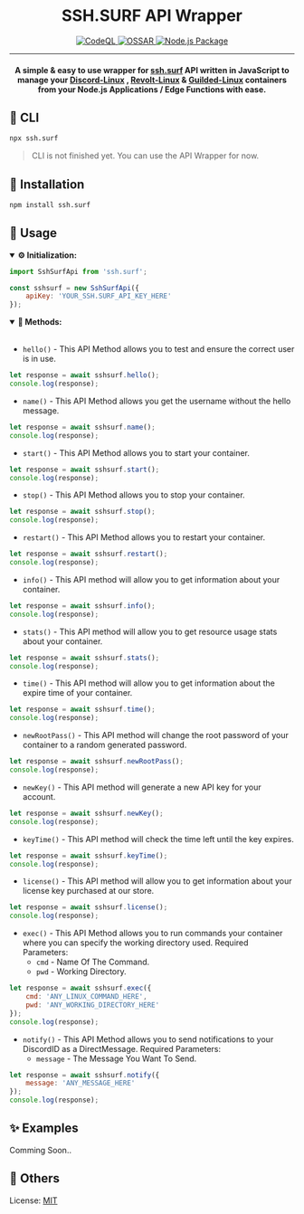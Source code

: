 <h1 align="center">SSH.SURF API Wrapper</h1>

<p align="center">
<a href="https://github.com/itskdhere/ssh.surf/actions/workflows/codeql.yml" title="CodeQL">
<img alt="CodeQL" src="https://github.com/itskdhere/ssh.surf/actions/workflows/codeql.yml/badge.svg">
</a>
<a href="https://github.com/itskdhere/ssh.surf/actions/workflows/ossar.yml" title="OSSAR">
<img alt="OSSAR" src="https://github.com/itskdhere/ssh.surf/actions/workflows/ossar.yml/badge.svg">
</a>
<a href="https://github.com/itskdhere/ssh.surf/actions/workflows/npm-publish.yml" title="Node.js Package">
<img alt="Node.js Package" src="https://github.com/itskdhere/ssh.surf/actions/workflows/npm-publish.yml/badge.svg">
</a>
</p>

<hr>

<h4 align="center">
A simple & easy to use wrapper for <a href="https://ssh.surf">ssh.surf</a> API written in JavaScript to manage your <a href="https://discord-linux.com/">Discord-Linux</a> , <a href="https://revolt-linux.com/">Revolt-Linux</a> & <a href="https://guilded-linux.com/">Guilded-Linux</a> containers from your Node.js Applications / Edge Functions with ease.
</h4>


<h2>🔮 CLI</h2>

```bash
npx ssh.surf
```
> CLI is not finished yet. You can use the API Wrapper for now.


<h2>🥏 Installation</h2>

```bash
npm install ssh.surf
```

<h2>🧵 Usage</h2>

<details open>
<summary><b>⚙ Initialization:</b></summary>

```js
import SshSurfApi from 'ssh.surf';

const sshsurf = new SshSurfApi({
    apiKey: 'YOUR_SSH.SURF_API_KEY_HERE'
});
```
</details>

<details open>
<summary><b>📡 Methods:</b></summary>
<br>

- `hello()` - This API Method allows you to test and ensure the correct user is in use.
```js
let response = await sshsurf.hello();
console.log(response);
```

- `name()` - This API Method allows you get the username without the hello message.
```js
let response = await sshsurf.name();
console.log(response);
```

- `start()` - This API Method allows you to start your container.
```js
let response = await sshsurf.start();
console.log(response);
```

- `stop()` - This API Method allows you to stop your container.
```js
let response = await sshsurf.stop();
console.log(response);
```

- `restart()` - This API Method allows you to restart your container.
```js
let response = await sshsurf.restart();
console.log(response);
```

- `info()` - This API method will allow you to get information about your container.
```js
let response = await sshsurf.info();
console.log(response);
```

- `stats()` - This API method will allow you to get resource usage stats about your container.
```js
let response = await sshsurf.stats();
console.log(response);
```

- `time()` - This API method will allow you to get information about the expire time of your container.
```js
let response = await sshsurf.time();
console.log(response);
```

- `newRootPass()` - This API method will change the root password of your container to a random generated password.
```js
let response = await sshsurf.newRootPass();
console.log(response);
```

- `newKey()` - This API method will generate a new API key for your account.
```js
let response = await sshsurf.newKey();
console.log(response);
```

- `keyTime()` - This API method will check the time left until the key expires.
```js
let response = await sshsurf.keyTime();
console.log(response);
```

- `license()` - This API method will allow you to get information about your license key purchased at our store.
```js
let response = await sshsurf.license();
console.log(response);
```

- `exec()` - This API Method allows you to run commands your container where you can specify the working directory used. Required Parameters:
    - `cmd` - Name Of The Command.
    - `pwd` - Working Directory.
```js
let response = await sshsurf.exec({
    cmd: 'ANY_LINUX_COMMAND_HERE',
    pwd: 'ANY_WORKING_DIRECTORY_HERE'
});
console.log(response);
```

- `notify()` - This API Method allows you to send notifications to your DiscordID as a DirectMessage. Required Parameters:
    - `message` - The Message You Want To Send.
```js
let response = await sshsurf.notify({
    message: 'ANY_MESSAGE_HERE'
});
console.log(response);
```

</details>


<h2>✨ Examples</h2>

Comming Soon..

<h2>📰 Others</h2>

License: <a href="https://github.com/itskdhere/ssh.surf/blob/main/LICENSE">MIT</a>
